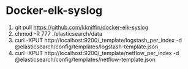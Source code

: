 # Docker-elk-syslog

1. git pull https://github.com/kkniffin/docker-elk-syslog
2. chmod -R 777 ./elasticsearch/data
3. curl -XPUT http://localhost:9200/_template/logstash_per_index -d @elasticsearch/config/templates/logstash-template.json
4. curl -XPUT http://localhost:9200/_template/netflow_per_index -d @elasticsearch/config/templates/netflow-template.json
